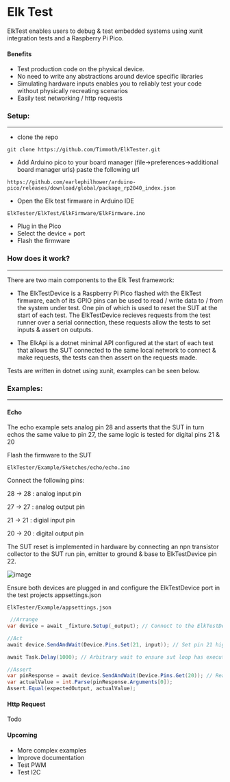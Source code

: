 # Elk Test

ElkTest enables users to debug & test embedded systems using xunit integration tests and a Raspberry Pi Pico.

#### Benefits
- Test production code on the physical device.
- No need to write any abstractions around device specific libraries
- Simulating hardware inputs enables you to reliably test your code without physically recreating scenarios
- Easily test networking / http requests

### Setup:

------------

- clone the repo

`git clone https://github.com/Timmoth/ElkTester.git
`
- Add Arduino pico to your board manager (file->preferences->additional board manager urls) paste the following url

`https://github.com/earlephilhower/arduino-pico/releases/download/global/package_rp2040_index.json`

- Open the Elk test firmware in Arduino IDE

`ElkTester/ElkTest/ElkFirmware/ElkFirmware.ino
`
- Plug in the Pico
- Select the device + port 
- Flash the firmware

### How does it work?

------------
There are two main components to the Elk Test framework:

- The ElkTestDevice is a Raspberry Pi Pico flashed with the ElkTest firmware, each of its GPIO pins can be used to read / write data to / from the system under test. One pin of which is used to reset the SUT at the start of each test. The ElkTestDevice recieves requests from the test runner over a serial connection, these requests allow the tests to set inputs & assert on outputs.

- The ElkApi is a dotnet minimal API configured at the start of each test that allows the SUT connected to the same local network to connect & make requests, the tests can then assert on the requests made.

Tests are written in dotnet using xunit, examples can be seen below.

### Examples:
------------

#### Echo
The echo example sets analog pin 28 and asserts that the SUT in turn echos the same value to pin 27, the same logic is tested for digital pins 21 & 20

Flash the firmware to the SUT

`ElkTester/Example/Sketches/echo/echo.ino`

Connect the following pins:

28 -> 28 : analog input pin

27 -> 27 : analog output pin

21 -> 21 : digial input pin

20 -> 20 : digital output pin


The SUT reset is implemented in hardware by connecting an npn transistor collector to the SUT run pin, emitter to ground & base to ElkTestDevice pin 22.

![image](https://user-images.githubusercontent.com/21103223/200683937-6679051d-e61f-4599-9eb8-116fd2d8415c.png)

Ensure both devices are plugged in and configure the ElkTestDevice port in the test projects appsettings.json

`ElkTester/Example/appsettings.json`

```csharp
 //Arrange
var device = await _fixture.Setup(_output); // Connect to the ElkTestDevice & reset the SUT

//Act
await device.SendAndWait(Device.Pins.Set(21, input)); // Set pin 21 high on the ElkTestDevice

await Task.Delay(1000); // Arbitrary wait to ensure sut loop has executed

//Assert
var pinResponse = await device.SendAndWait(Device.Pins.Get(20)); // Read value from pin 20
var actualValue = int.Parse(pinResponse.Arguments[0]);
Assert.Equal(expectedOutput, actualValue);
```


#### Http Request
Todo



#### Upcoming
- More complex examples
- Improve documentation
- Test PWM
- Test I2C
